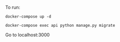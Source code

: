 To run:

	docker-compose up -d

	docker-compose exec api python manage.py migrate

Go to localhost:3000